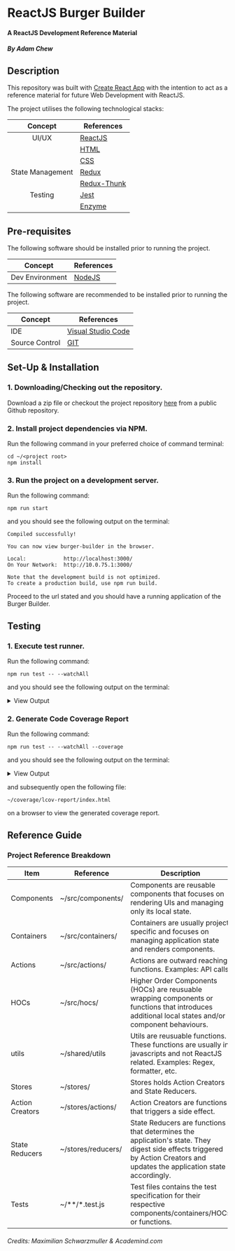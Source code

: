 # ReactJS Burger Builder

#### A ReactJS Development Reference Material

##### By Adam Chew

## Description

This repository was built with [Create React App](https://create-react-app.dev/) with the intention to act as a reference material for future Web Development with ReactJS.

The project utilises the following technological stacks:

|     Concept      | References                                                |
| :--------------: | --------------------------------------------------------- |
|      UI/UX       | [ReactJS](https://reactjs.org/)                           |
|                  | [HTML](https://developer.mozilla.org/en-US/docs/Web/HTML) |
|                  | [CSS](https://developer.mozilla.org/en-US/docs/Web/CSS)   |
| State Management | [Redux](https://redux.js.org/)                            |
|                  | [Redux-Thunk](https://github.com/reduxjs/redux-thunk)     |
|     Testing      | [Jest](https://jestjs.io/)                                |
|                  | [Enzyme](https://airbnb.io/enzyme/)                       |

## Pre-requisites

The following software should be installed prior to running the project.

| Concept         | References                       |
| --------------- | -------------------------------- |
| Dev Environment | [NodeJS](https://nodejs.org/en/) |


The following software are recommended to be installed prior to running the project.

| Concept        | References                                           |
| -------------- | ---------------------------------------------------- |
| IDE            | [Visual Studio Code](https://code.visualstudio.com/) |
| Source Control | [GIT](https://git-scm.com/)                          |

## Set-Up & Installation

### 1. Downloading/Checking out the repository.
Download a zip file or checkout the project repository [here](https://github.com/adamchew89/BurgerBuilder) from a public Github repository.

### 2. Install project dependencies via NPM.
Run the following command in your preferred choice of command terminal:
```
cd ~/<project root>
npm install
```

### 3. Run the project on a development server.
Run the following command:
```
npm run start
```
and you should see the following output on the terminal:
```
Compiled successfully!

You can now view burger-builder in the browser.

Local:            http://localhost:3000/
On Your Network:  http://10.0.75.1:3000/

Note that the development build is not optimized.
To create a production build, use npm run build.
```
Proceed to the url stated and you should have a running application of the Burger Builder.

## Testing

### 1. Execute test runner.
Run the following command:
```
npm run test -- --watchAll
```
and you should see the following output on the terminal:
<details>
<summary>View Output</summary>
<code>
> burger-builder@0.1.0 test C:\Users\uidn3250\Desktop\projects\repository\Personal\Web\React\BurgerBuilder
> react-scripts test "--watchAll"
 PASS  src/hocs/Layout/Layout.test.js (6.608s)
 PASS  src/containers/Auth/Auth.test.js (6.904s)
 PASS  src/components/Navigation/Toolbar/Toolbar.test.js (6.821s)
 PASS  src/App.test.js (7.179s)
...

Test Suites: 36 passed, 36 total
Tests:       127 passed, 127 total
Snapshots:   0 total
Time:        14.79s
Ran all test suites.
</code>
</details>

### 2. Generate Code Coverage Report
Run the following command:
```
npm run test -- --watchAll --coverage
```
and you should see the following output on the terminal:
<details>
<summary>View Output</summary>
<code>
> burger-builder@0.1.0 test C:\Users\uidn3250\Desktop\projects\repository\Personal\Web\React\BurgerBuilder
> react-scripts test "--watchAll" "--coverage"
 PASS  src/components/Navigation/SideDrawer/SideDrawer.test.js (6.215s)
 PASS  src/components/Navigation/Toolbar/Toolbar.test.js (6.137s)
 PASS  src/hocs/Layout/Layout.test.js (6.484s)
...

Test Suites: 36 passed, 36 total
Tests:       127 passed, 127 total
Snapshots:   0 total
Time:        17.159s
Ran all test suites.
</code>
</details>

and subsequently open the following file:
```
~/coverage/lcov-report/index.html
```
on a browser to view the generated coverage report.

## Reference Guide

### Project Reference Breakdown
| Item            | Reference          | Description                                                                                                                                                                |
| --------------- | ------------------ | -------------------------------------------------------------------------------------------------------------------------------------------------------------------------- |
| Components      | ~/src/components/  | Components are reusable components that focuses on rendering UIs and managing only its local state.                                                                        |
| Containers      | ~/src/containers/  | Containers are usually project specific and focuses on managing application state and renders components.                                                                  |
| Actions         | ~/src/actions/     | Actions are outward reaching functions. Examples: API calls.                                                                                                               |
| HOCs            | ~/src/hocs/        | Higher Order Components (HOCs) are reusuable wrapping components or functions that introduces additional local states and/or component behaviours.                         |
| utils           | ~/shared/utils     | Utils are reusuable functions. These functions are usually in javascripts and not ReactJS related. Examples: Regex, formatter, etc.                                        |
| Stores          | ~/stores/          | Stores holds Action Creators and State Reducers.                                                                                                                           |
| Action Creators | ~/stores/actions/  | Action Creators are functions that triggers a side effect.                                                                                                                 |
| State Reducers  | ~/stores/reducers/ | State Reducers are functions that determines the application's state. They digest side effects triggered by Action Creators and updates the application state accordingly. |
| Tests           | ~/**/*.test.js     | Test files contains the test specification for their respective components/containers/HOCs or functions.                                                                   |

###### Credits: Maximilian Schwarzmuller & Academind.com

